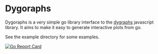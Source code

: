 Dygoraphs
=========

Dygoraphs is a very simple go library interface to the [dygraphs](http://dygraphs.com)
javascript library.  It aims to make it easy to generate interactive plots from go.

See the example directory for some examples.

[![Go Report Card](https://goreportcard.com/badge/github.com/wx13/dygoraphs)](https://goreportcard.com/report/github.com/wx13/dygoraphs)

